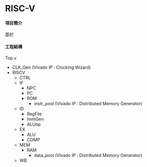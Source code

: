 # RISC-V

#### 項目簡介
基於

#### 工程結構
Top.v
  - CLK_Gen (Vivado IP : Clocking Wizard)
  - RISCV
    - CTRL
    - IF
      - NPC
      - PC
      - ROM
        - instr_pool (Vivado IP : Distributed Memory Generator)
    - ID
      - RegFile
      - ImmGen
      - ALUop
    - EX
      - ALU
      - COMP
    - MEM
      - RAM
        - data_pool (Vivado IP : Distributed Memory Generator)
    - WB
